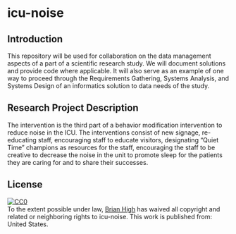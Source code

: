 # icu-noise

## Introduction

This repository will be used for collaboration on the data management aspects of a part of a scientific research study. We will document solutions and provide code where applicable. It will also serve as an example of one way to proceed through the Requirements Gathering, Systems Analysis, and Systems Design of an informatics solution to data needs of the study.

## Research Project Description

The intervention is the third part of a behavior modification intervention to reduce noise in the ICU. The interventions consist of new signage, re-educating staff, encouraging staff to educate visitors, designating “Quiet Time” champions as resources for the staff, encouraging the staff to be creative to decrease the noise in the unit to promote sleep for the patients they are caring for and to share their successes. 

## License

<p xmlns:dct="http://purl.org/dc/terms/" xmlns:vcard="http://www.w3.org/2001/vcard-rdf/3.0#">
  <a rel="license"
     href="http://creativecommons.org/publicdomain/zero/1.0/">
    <img src="http://i.creativecommons.org/p/zero/1.0/88x31.png" style="border-style: none;" alt="CC0" />
  </a>
  <br />
  To the extent possible under law,
  <a rel="dct:publisher"
     href="https://github.com/brianhigh/icu-noise">
    <span property="dct:title">Brian High</span></a>
  has waived all copyright and related or neighboring rights to
  <span property="dct:title">icu-noise</span>.
This work is published from:
<span property="vcard:Country" datatype="dct:ISO3166"
      content="US" about="https://github.com/brianhigh/icu-noise">
  United States</span>.
</p>
